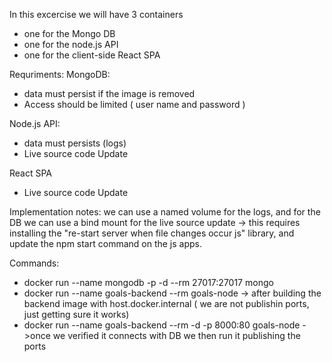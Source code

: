 In this excercise we will have 3 containers
- one for the Mongo DB 
- one for the node.js API
- one for the client-side React SPA

Requriments:
MongoDB: 
- data must persist if the image is removed
- Access should be limited ( user name and password )

Node.js API:
- data must persists (logs)
- Live source code Update

React SPA
- Live source code Update

Implementation notes:
we can use a named volume for the logs, and for the DB
we can use a bind mount for the live source update -> this requires installing the "re-start server when file changes occur js" library, and update the npm start command on the js apps.


Commands:
- docker run --name mongodb -p -d --rm 27017:27017 mongo
- docker run --name goals-backend --rm goals-node -> after building the backend image with host.docker.internal ( we are not publishin ports, just getting sure it works)
- docker run --name goals-backend --rm -d -p 8000:80 goals-node  ->once we verified it connects with DB we then run it publishing the ports
